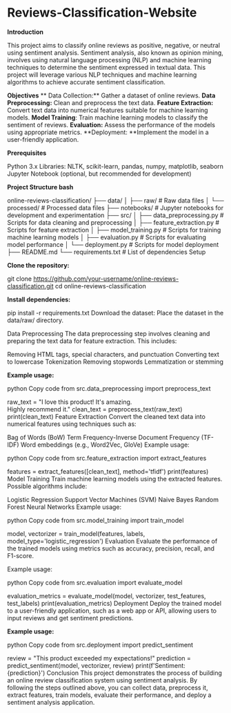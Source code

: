 # Reviews-Classification-Website #

**Introduction**

This project aims to classify online reviews as positive, negative, or neutral using sentiment analysis. Sentiment analysis, also known as opinion mining, involves using natural language processing (NLP) and machine learning techniques to determine the sentiment expressed in textual data. This project will leverage various NLP techniques and machine learning algorithms to achieve accurate sentiment classification.


**Objectives**
**
Data Collection:** Gather a dataset of online reviews.
**Data Preprocessing:** Clean and preprocess the text data.
**Feature Extraction:** Convert text data into numerical features suitable for machine learning models.
**Model Training**: Train machine learning models to classify the sentiment of reviews.
**Evaluation:** Assess the performance of the models using appropriate metrics.
**Deployment: **Implement the model in a user-friendly application.

**Prerequisites**

Python 3.x
Libraries: NLTK, scikit-learn, pandas, numpy, matplotlib, seaborn
Jupyter Notebook (optional, but recommended for development)

**Project Structure
bash**

online-reviews-classification/
├── data/
│   ├── raw/               # Raw data files
│   └── processed/         # Processed data files
├── notebooks/             # Jupyter notebooks for development and experimentation
├── src/
│   ├── data_preprocessing.py  # Scripts for data cleaning and preprocessing
│   ├── feature_extraction.py  # Scripts for feature extraction
│   ├── model_training.py      # Scripts for training machine learning models
│   ├── evaluation.py          # Scripts for evaluating model performance
│   └── deployment.py          # Scripts for model deployment
├── README.md
└── requirements.txt       # List of dependencies
Setup

**Clone the repository:**

git clone https://github.com/your-username/online-reviews-classification.git
cd online-reviews-classification

**Install dependencies:**


pip install -r requirements.txt
Download the dataset: Place the dataset in the data/raw/ directory.

Data Preprocessing
The data preprocessing step involves cleaning and preparing the text data for feature extraction. This includes:

Removing HTML tags, special characters, and punctuation
Converting text to lowercase
Tokenization
Removing stopwords
Lemmatization or stemming

**Example usage:**

python
Copy code
from src.data_preprocessing import preprocess_text

raw_text = "I love this product! It's amazing. <br>Highly recommend it."
clean_text = preprocess_text(raw_text)
print(clean_text)
Feature Extraction
Convert the cleaned text data into numerical features using techniques such as:

Bag of Words (BoW)
Term Frequency-Inverse Document Frequency (TF-IDF)
Word embeddings (e.g., Word2Vec, GloVe)
Example usage:

python
Copy code
from src.feature_extraction import extract_features

features = extract_features([clean_text], method='tfidf')
print(features)
Model Training
Train machine learning models using the extracted features. Possible algorithms include:

Logistic Regression
Support Vector Machines (SVM)
Naive Bayes
Random Forest
Neural Networks
Example usage:

python
Copy code
from src.model_training import train_model

model, vectorizer = train_model(features, labels, model_type='logistic_regression')
Evaluation
Evaluate the performance of the trained models using metrics such as accuracy, precision, recall, and F1-score.

Example usage:

python
Copy code
from src.evaluation import evaluate_model

evaluation_metrics = evaluate_model(model, vectorizer, test_features, test_labels)
print(evaluation_metrics)
Deployment
Deploy the trained model to a user-friendly application, such as a web app or API, allowing users to input reviews and get sentiment predictions.

**Example usage:**

python
Copy code
from src.deployment import predict_sentiment

review = "This product exceeded my expectations!"
prediction = predict_sentiment(model, vectorizer, review)
print(f'Sentiment: {prediction}')
Conclusion
This project demonstrates the process of building an online review classification system using sentiment analysis. By following the steps outlined above, you can collect data, preprocess it, extract features, train models, evaluate their performance, and deploy a sentiment analysis application.






